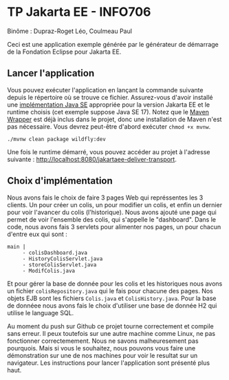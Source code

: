 # TP Jakarta EE - INFO706

Binôme : Dupraz-Roget Léo, Coulmeau Paul

Ceci est une application exemple générée par le générateur de démarrage de la Fondation Eclipse pour Jakarta EE.

## Lancer l'application ##
Vous pouvez exécuter l'application en lançant la commande suivante depuis le répertoire où se trouve ce fichier. Assurez-vous d'avoir installé une [implémentation Java SE](https://adoptium.net) appropriée pour la version Jakarta EE et le runtime choisis (cet exemple suppose Java SE 17). Notez que le [Maven Wrapper](https://maven.apache.org/wrapper/) est déjà inclus dans le projet, donc une installation de Maven n'est pas nécessaire. Vous devrez peut-être d'abord exécuter `chmod +x mvnw`.

```
./mvnw clean package wildfly:dev
```

Une fois le runtime démarré, vous pouvez accéder au projet à l'adresse suivante : [http://localhost:8080/jakartaee-deliver-transport](http://localhost:8080/jakartaee-deliver-transport).

## Choix d'implémentation ##

Nous avons fais le choix de faire 3 pages Web qui représsentes les 3 clients. Un pour créer un colis, un pour modifier un colis, et enfin un dernier pour voir l'avancer du colis (l'historique).
Nous avons ajouté une page qui permet de voir l'ensemble des colis, qui s'appelle le "dashboard".
Dans le code, nous avons fais 3 servlets pour alimenter nos pages, un pour chacun d'entre eux qui sont :
```
main |
     - colisDashboard.java
     - HistoryColisServlet.java
     - storeColisServlet.java
     - ModifColis.java
```
Et pour gérer la base de donnée pour les colis et les historiques nous avons un fichier ```colisRepository.java``` qui le fais pour chacune des pages.
Nos objets EJB sont les fichiers ``Colis.java`` et ``ColisHistory.java``.
Pour la base de donnéee nous avons fais le choix d'utiliser une base de donnée H2 qui utilise le language SQL.

Au moment du push sur Github ce projet tourne correctement et compile sans erreur. Il peux toutefois sur une autre machine comme Linux, ne pas fonctionner correctemement. Nous ne savons malheuresement pas pourquois.
Mais si vous le souhaitez, nous pouvons vous faire une démonstration sur une de nos machines pour voir le resultat sur un navigateur.
Les instructions pour lancer l'application sont présenté plus haut.